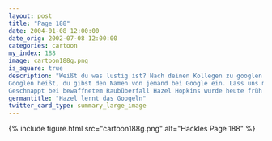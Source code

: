 ```yaml
---
layout: post
title: "Page 188"
date: 2004-01-08 12:00:00
date_orig: 2002-07-08 12:00:00
categories: cartoon
my_index: 188
image: cartoon188g.png
is_square: true
description: "Weißt du was lustig ist? Nach deinen Kollegen zu googlen Was ist \"googlen\"?
Googlen heißt, du gibst den Namen von jemand bei Google ein. Lass uns mal schaun, was z.B. dein Name hervorbringt
Geschnappt bei bewaffnetem Raubüberfall Hazel Hopkins wurde heute früh geschnappt, als die Polizei einer Spur aus Karottenstielen zu einem Lagerhaus folgte, wo die Täterin sich versteckte Um... das ist eine meiner Cousinen."
germantitle: "Hazel lernt das Googeln"
twitter_card_type: summary_large_image
---
```


{% include figure.html src="cartoon188g.png" alt="Hackles Page 188"  %}
